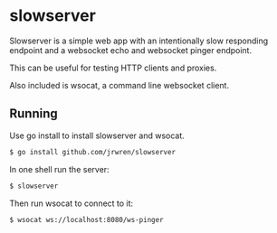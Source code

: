 # slowserver

Slowserver is a simple web app with an intentionally slow responding endpoint
and a websocket echo and websocket pinger endpoint.

This can be useful for testing HTTP clients and proxies.

Also included is wsocat, a command line websocket client.

## Running

Use go install to install slowserver and wsocat.

```sh
$ go install github.com/jrwren/slowserver
```

In one shell run the server:

```sh
$ slowserver
```

Then run wsocat to connect to it:

```sh
$ wsocat ws://localhost:8080/ws-pinger
```
